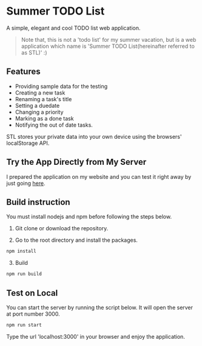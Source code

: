 # Summer TODO List
A simple, elegant and cool TODO list web application.

> Note that, this is not a 'todo list' for my summer vacation, but is a web application which name is 'Summer TODO List(hereinafter referred to as STL)' :)


## Features

* Providing sample data for the testing
* Creating a new task
* Renaming a task's title
* Setting a duedate
* Changing a priority
* Marking as a done task
* Notifying the out of date tasks.

STL stores your private data into your own device using the browsers' localStorage API.


## Try the App Directly from My Server

I prepared the application on my website and you can test it right away by just going [here](https://www.jhaemin.com/todolist).


## Build instruction

You must install nodejs and npm before following the steps below.

1. Git clone or download the repository.

2. Go to the root directory and install the packages.

```bash
npm install
```

3. Build

```bash
npm run build
```

## Test on Local

You can start the server by running the script below. It will open the server at port number 3000.

```bash
npm run start
```

Type the url 'localhost:3000' in your browser and enjoy the application.
